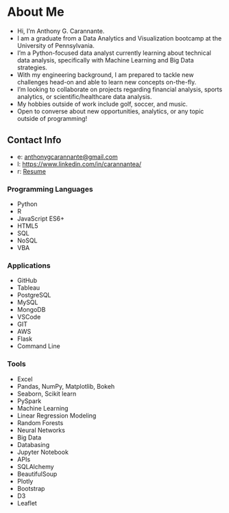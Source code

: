 # About Me
- Hi, I’m Anthony G. Carannante.
- I am a graduate from a Data Analytics and Visualization bootcamp at the University of Pennsylvania.
- I’m a Python-focused data analyst currently learning about technical data analysis, specifically with Machine Learning and Big Data strategies.
- With my engineering background, I am prepared to tackle new challenges head-on and able to learn new concepts on-the-fly.
- I’m looking to collaborate on projects regarding financial analysis, sports analytics, or scientific/healthcare data analysis.
- My hobbies outside of work include golf, soccer, and music.
- Open to converse about new opportunities, analytics, or any topic outside of programming!

## Contact Info
- e: anthonygcarannante@gmail.com
- l: https://www.linkedin.com/in/carannantea/
- r: [Resume](https://drive.google.com/file/d/1cP28Z82_Ow3v5ZkHeHxIg5MdSBN0frh2/view?usp=sharing)


### Programming Languages
- Python
- R
- JavaScript ES6+
- HTML5
- SQL
- NoSQL
- VBA

### Applications
- GitHub
- Tableau
- PostgreSQL
- MySQL
- MongoDB
- VSCode
- GIT
- AWS
- Flask
- Command Line

### Tools
- Excel
- Pandas, NumPy, Matplotlib, Bokeh
- Seaborn, Scikit learn
- PySpark
- Machine Learning
- Linear Regression Modeling
- Random Forests
- Neural Networks
- Big Data
- Databasing
- Jupyter Notebook
- APIs
- SQLAlchemy
- BeautifulSoup
- Plotly
- Bootstrap
- D3
- Leaflet


<!---
carannantea/carannantea is a ✨ special ✨ repository because its `README.md` (this file) appears on your GitHub profile.
You can click the Preview link to take a look at your changes.
--->
